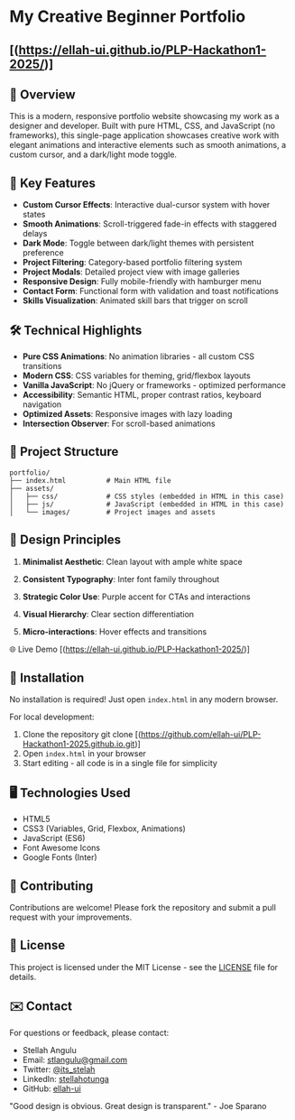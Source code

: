 # My Creative Beginner Portfolio 

## [(https://ellah-ui.github.io/PLP-Hackathon1-2025/)]

## 🌟 Overview

This is a modern, responsive portfolio website showcasing my work as a designer and developer. Built with pure HTML, CSS, and JavaScript (no frameworks), this single-page application showcases creative work with elegant animations and interactive elements such as smooth animations, a custom cursor, and a dark/light mode toggle.

## 🚀 Key Features

- **Custom Cursor Effects**: Interactive dual-cursor system with hover states
- **Smooth Animations**: Scroll-triggered fade-in effects with staggered delays
- **Dark Mode**: Toggle between dark/light themes with persistent preference
- **Project Filtering**: Category-based portfolio filtering system
- **Project Modals**: Detailed project view with image galleries
- **Responsive Design**: Fully mobile-friendly with hamburger menu
- **Contact Form**: Functional form with validation and toast notifications
- **Skills Visualization**: Animated skill bars that trigger on scroll

## 🛠️ Technical Highlights

- **Pure CSS Animations**: No animation libraries - all custom CSS transitions
- **Modern CSS**: CSS variables for theming, grid/flexbox layouts
- **Vanilla JavaScript**: No jQuery or frameworks - optimized performance
- **Accessibility**: Semantic HTML, proper contrast ratios, keyboard navigation
- **Optimized Assets**: Responsive images with lazy loading
- **Intersection Observer**: For scroll-based animations

## 📂 Project Structure

```
portfolio/
├── index.html          # Main HTML file
├── assets/
│   ├── css/            # CSS styles (embedded in HTML in this case)
│   ├── js/             # JavaScript (embedded in HTML in this case)
│   └── images/         # Project images and assets
```

## 🎨 Design Principles
1. **Minimalist Aesthetic**: Clean layout with ample white space

2. **Consistent Typography**: Inter font family throughout

3. **Strategic Color Use**: Purple accent for CTAs and interactions

4. **Visual Hierarchy**: Clear section differentiation

5. **Micro-interactions**: Hover effects and transitions

🌐 Live Demo
[(https://ellah-ui.github.io/PLP-Hackathon1-2025/)]

## 🔧 Installation

No installation is required! Just open `index.html` in any modern browser.

For local development:
1. Clone the repository 
        git clone [(https://github.com/ellah-ui/PLP-Hackathon1-2025.github.io.git)]
2. Open `index.html` in your browser
3. Start editing - all code is in a single file for simplicity

## 🖥️ Technologies Used

- HTML5
- CSS3 (Variables, Grid, Flexbox, Animations)
- JavaScript (ES6)
- Font Awesome Icons
- Google Fonts (Inter)

## 🤝 Contributing

Contributions are welcome! Please fork the repository and submit a pull request with your improvements.

## 📄 License

This project is licensed under the MIT License - see the [LICENSE](LICENSE) file for details.

## ✉️ Contact

For questions or feedback, please contact:
- Stellah Angulu
- Email: stlangulu@gmail.com
- Twitter: [@its_stelah](https://twitter.com/its_stelah)
- LinkedIn: [stellahotunga](https://www.linkedin.com/in/stellahotunga)
- GitHub: [ellah-ui](https://github.com/ellah-ui)


"Good design is obvious. Great design is transparent." - Joe Sparano

